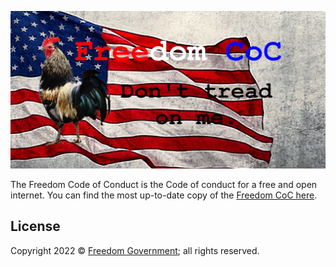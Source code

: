 ![Freedom Government mascot, the Freedom Cock](https://github.com/FreedomGovernment/FreedomCoC/blob/master/Art/FreedomCoC.Art.SocialMedia.png?raw=true)

The Freedom Code of Conduct is the Code of conduct for a free and open internet. You can find the most up-to-date copy of the [Freedom CoC here](https://github.com/FreedomGovernment/FreedomCoC/blob/master/.github/code_of_conduct.md).

## License

Copyright 2022 © [Freedom Government](https://github.com/FreedomGovernment); all rights reserved.
